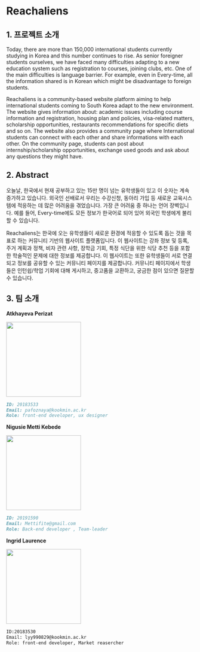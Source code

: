 # Reachaliens

## 1. 프로젝트 소개
Today, there are more than 150,000 international students currently studying in Korea and this number continues to rise. As senior foreigner students ourselves, we have faced many difficulties adapting to a new education system such as registration to courses, joining clubs, etc. One of the main difficulties is language barrier. For example, even in Every-time, all the information shared is in Korean which might be disadvantage to foreign students.  

Reachaliens is a community-based website platform aiming to help international students coming to South Korea adapt to the new environment. The website gives information about: academic issues including course information and registration, housing plan and policies, visa-related matters, scholarship opportunities, restaurants recommendations for specific diets and so on. The website also provides a community page where International students can connect with each other and share informations with each other. On the  community page, students can post about internship/scholarship opportunities, exchange used goods and ask about any questions they might have.

## 2. Abstract
오늘날, 한국에서 현재 공부하고 있는 15만 명이 넘는 유학생들이 있고 이 숫자는 계속 증가하고 있습니다. 외국인 선배로서 우리는 수강신청, 동아리 가입 등 새로운 교육시스템에 적응하는 데 많은 어려움을 겪었습니다. 가장 큰 어려움 중 하나는 언어 장벽입니다. 예를 들어, Every-time에도 모든 정보가 한국어로 되어 있어 외국인 학생에게 불리할 수 있습니다. 

Reachaliens는 한국에 오는 유학생들이 새로운 환경에 적응할 수 있도록 돕는 것을 목표로 하는 커뮤니티 기반의 웹사이트 플랫폼입니다. 이 웹사이트는 강좌 정보 및 등록, 주거 계획과 정책, 비자 관련 사항, 장학금 기회, 특정 식단을 위한 식당 추천 등을 포함한 학술적인 문제에 대한 정보를 제공합니다. 이 웹사이트는 또한 유학생들이 서로 연결되고 정보를 공유할 수 있는 커뮤니티 페이지를 제공합니다. 커뮤니티 페이지에서 학생들은 인턴쉽/학업 기회에 대해 게시하고, 중고품을 교환하고, 궁금한 점이 있으면 질문할 수 있습니다.

## 3. 팀 소개

**Atkhayeva Perizat**

<img src= "https://user-images.githubusercontent.com/54922683/159688915-50d02078-d99c-4e87-9722-b72c8040a47a.jpg" width = "200" >
     

```markdown
ID: 20183533
Email: pafoznaya@kookmin.ac.kr
Role: front-end developer, ux designer
```

**Nigusie Metti Kebede**

<img src= "https://user-images.githubusercontent.com/54922683/159690599-968c3cf0-1284-4529-83de-1ee2fcaca488.jpg" width = "200" >

```markdown
ID: 20191590
Email: Mettifite@gmail.com
Role: Back-end developer , Team-leader
```

**Ingrid Laurence**

<img src= "https://i.imgur.com/ByTll5y.jpeg" width = "200" >

```markdown
ID:20183530
Email: lyy990829@kookmin.ac.kr
Role: front-end developer, Market reasercher
```
